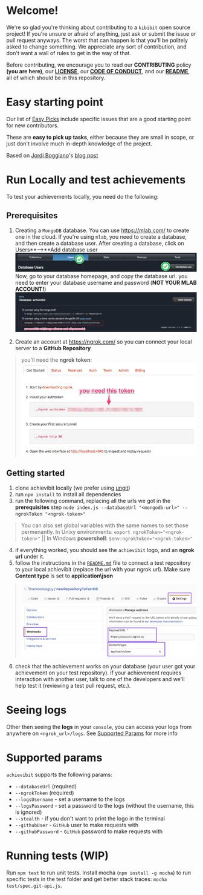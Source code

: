 # Welcome!

We're so glad you're thinking about contributing to a `kibibit` open source project! If you're unsure or afraid of anything, just ask or submit the issue or pull request anyways. The worst that can happen is that you'll be politely asked to change something. We appreciate any sort of contribution, and don't want a wall of rules to get in the way of that.

Before contributing, we encourage you to read our **CONTRIBUTING** policy **(you are here)**, our **[LICENSE](LICENSE)**, our **[CODE OF CONDUCT](CODE_OF_CONDUCT.md)**, and our **[README](README.MD)**, all of which should be in this repository.

# Easy starting point
Our list of [Easy Picks](https://github.com/Kibibit/achievibit/labels/Easy%20Pick) include specific issues that are a good starting point for new contributors.

These are **easy to pick up tasks**, either because they are small in scope, or just don't involve much in-depth knowledge of the project.

Based on [Jordi Boggiano](https://github.com/Seldaek)'s [blog post](https://seld.be/notes/encouraging-contributions-with-the-easy-pick-label)

# Run Locally and test achievements

To test your achievements locally, you need do the following:

## Prerequisites
1. Creating a `MongoDB` database. You can use https://mlab.com/ to create one in the cloud.
If you're using `mlab`, you need to create a database, and then create a database user.
After creating a database, click on Users**-->**Add database user
![Users-->Add database user](/screenshots/create-db-user.png)
Now, go to your database homepage, and copy the database url. you need to enter your database username and password (**NOT YOUR MLAB ACCOUNT!**)
![mongodb url](/screenshots/mongodb-url.png)

2. Create an account at https://ngrok.com/ so you can connect your local server to a **GitHub Repository**
> you'll need the **ngrok token**:
![ngrok token](/screenshots/ngrok-token.png)

## Getting started

1. clone achievibit locally (we prefer using [ungit](https://github.com/FredrikNoren/ungit))
2. run `npm install` to install all dependencies
3. run the following command, replacing all the urls we got in the **prerequisites** step `node index.js --databaseUrl "<mongodb-url>" --ngrokToken "<ngrok-token>"`
>You can also set global variables with the same names to set those permenantly. In Unixy environments: `export ngrokToken="<ngrok-token>"` || In Windows **powershell**: `$env:ngrokToken="<ngrok-token>"`

4. if everything worked, you should see the `achievibit` logo, and an **ngrok url** under it.
5. follow the instructions in the [`README.md`](/README.md) file to connect a test repository to your local achievibit (replace the url with your ngrok url). Make sure **Content type** is set to **application\json**
> ![connect repo](/screenshots/connect-to-repo.png)

6. check that the achievement works on your database (your user got your achievement on your test repository).
if your achievement requires interaction with another user, talk to one of the developers and we'll help test it (reviewing a test pull request, etc.).

# Seeing logs
Other then seeing the **logs** in your `console`, you can access your logs from anywhere on `<ngrok_url>/logs`.
See [Supported Params](#supported-params) for more info

# Supported params
`achievibit` supports the following params:
- `--databaseUrl` (required)
- `--ngrokToken` (required)
- `--logsUsername` - set a username to the logs
- `--logsPassword` - set a password to the logs (without the username, this is ignored)
- `--stealth` - if you don't want to print the logo in the terminal
- `--githubUser` - `GitHub` user to make requests with
- `--githubPassword` - `GitHub` password to make requests with

# Running tests (WIP)

Run `npm test` to run unit tests.
Install mocha (`npm install -g mocha`) to run specific tests in the test folder and get better stack traces: `mocha test/spec.git-api.js`.
